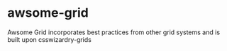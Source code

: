 awsome-grid
===========

Awsome Grid incorporates best practices from other grid systems and is built upon csswizardry-grids
